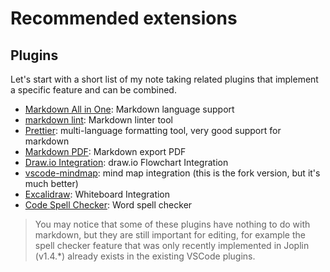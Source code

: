 # Recommended extensions

## Plugins

Let's start with a short list of my note taking related plugins that implement a specific feature and can be combined.

- [Markdown All in One](https://marketplace.visualstudio.com/items?itemName=yzhang.markdown-all-in-one): Markdown language support
- [markdown lint](https://marketplace.visualstudio.com/items?itemName=DavidAnson.vscode-markdownlint): Markdown linter tool
- [Prettier](https://marketplace.visualstudio.com/items?itemName=esbenp.prettier-vscode): multi-language formatting tool, very good support for markdown
- [Markdown PDF](https://marketplace.visualstudio.com/items?itemName=yzane.markdown-pdf): Markdown export PDF
- [Draw.io Integration](https://marketplace.visualstudio.com/items?itemName=hediet.vscode-drawio): draw.io Flowchart Integration
- [vscode-mindmap](https://marketplace.visualstudio.com/items?itemName=eightHundreds.vscode-mindmap): mind map integration (this is the fork version, but it's much better)
- [Excalidraw](https://marketplace.visualstudio.com/items?itemName=pomdtr.excalidraw-editor): Whiteboard Integration
- [Code Spell Checker](https://marketplace.visualstudio.com/items?itemName=streetsidesoftware.code-spell-checker): Word spell checker

> You may notice that some of these plugins have nothing to do with markdown, but they are still important for editing, for example the spell checker feature that was only recently implemented in Joplin (v1.4.\*) already exists in the existing VSCode plugins.
